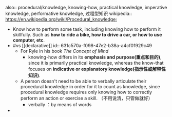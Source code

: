 also:: procedural/knowledge, knowing-how, practical knowledge, imperative knowledge, performative knowledge, 过程型知识
wikipedia:: https://en.wikipedia.org/wiki/Procedural_knowledge;

  - Know how to perform some task, including knowing how to perform it skillfully. Such as **how to ride a bike, how to drive a car, or how to use computer, etc**.
  - #vs [[declarative]]
    id:: 631c570a-f098-47e2-b38a-a4cf01929c49
    - For Ryle in his book *The Concept of Mind*
      - knowing-how differs in its **emphasis and purpose(重点和目的)**, since it is primarily practical knowledge, whereas the know-that focuses on **indicative or explanatory knowledge(指示性或解释性知识)**.
    - A person doesn't need to be able to verbally articulate their procedural knowledge in order for it to count as knowledge, since procedural knowledge requires only knowing how to correctly perform an action or exercise a skill. （不用说清，只管做就好）
      - verbally ：by means of words
-